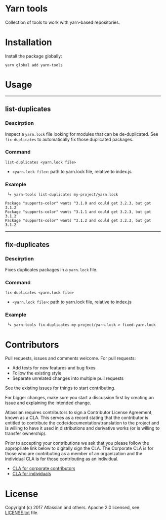 # Yarn tools

Collection of tools to work with yarn-based repositories.

# Installation

Install the package globally:

```
yarn global add yarn-tools
```


# Usage
---
## list-duplicates

### Descirption
Inspect a `yarn.lock` file looking for modules that can be de-duplicated. See `fix-duplicates` to automatically fix those duplicated packages.

### Command
`list-duplicates <yarn.lock file>`

* `<yarn.lock file>`: path to yarn.lock file, relative to index.js

### Example

```
 └▸ yarn-tools list-duplicates my-project/yarn.lock

Package "supports-color" wants ^3.1.0 and could get 3.2.3, but got 3.1.2
Package "supports-color" wants ^3.1.1 and could get 3.2.3, but got 3.1.2
Package "supports-color" wants ^3.1.2 and could get 3.2.3, but got 3.1.2
```

---

## fix-duplicates

### Descirption
Fixes duplicates packages in a `yarn.lock` file.

### Command
`fix-duplicates <yarn.lock file>`

* `<yarn.lock file>`: path to yarn.lock file, relative to index.js

### Example

```
 └▸ yarn-tools fix-duplicates my-project/yarn.lock > fixed-yarn.lock
```


# Contributors

Pull requests, issues and comments welcome. For pull requests:

* Add tests for new features and bug fixes
* Follow the existing style
* Separate unrelated changes into multiple pull requests

See the existing issues for things to start contributing.

For bigger changes, make sure you start a discussion first by creating
an issue and explaining the intended change.

Atlassian requires contributors to sign a Contributor License Agreement,
known as a CLA. This serves as a record stating that the contributor is
entitled to contribute the code/documentation/translation to the project
and is willing to have it used in distributions and derivative works
(or is willing to transfer ownership).

Prior to accepting your contributions we ask that you please follow the appropriate
link below to digitally sign the CLA. The Corporate CLA is for those who are
contributing as a member of an organization and the individual CLA is for
those contributing as an individual.

* [CLA for corporate contributors](https://na2.docusign.net/Member/PowerFormSigning.aspx?PowerFormId=e1c17c66-ca4d-4aab-a953-2c231af4a20b)
* [CLA for individuals](https://na2.docusign.net/Member/PowerFormSigning.aspx?PowerFormId=3f94fbdc-2fbe-46ac-b14c-5d152700ae5d)

# License

Copyright (c) 2017 Atlassian and others.
Apache 2.0 licensed, see [LICENSE.txt](LICENSE.txt) file.